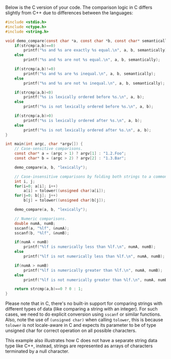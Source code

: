 Below is the C version of your code. The comparison logic in C differs slightly from C++ due to differences between the languages:

```C
#include <stdio.h>
#include <ctype.h>
#include <string.h>

void demo_compare(const char *a, const char *b, const char* semantically) {
    if(strcmp(a,b)==0)
        printf("%s and %s are exactly %s equal.\n", a, b, semantically);
    else
        printf("%s and %s are not %s equal.\n", a, b, semantically);

    if(strcmp(a,b)!=0)
        printf("%s and %s are %s inequal.\n", a, b, semantically);
    else
        printf("%s and %s are not %s inequal.\n", a, b, semantically);

    if(strcmp(a,b)<0)
        printf("%s is lexically ordered before %s.\n", a, b);
    else
        printf("%s is not lexically ordered before %s.\n", a, b);

    if(strcmp(a,b)>0)
        printf("%s is lexically ordered after %s.\n", a, b);
    else
        printf("%s is not lexically ordered after %s.\n", a, b);
}

int main(int argc, char *argv[]) {
    // Case-sensitive comparisons.
    const char* a = (argc > 1) ? argv[1] : "1.2.Foo";
    const char* b = (argc > 2) ? argv[2] : "1.3.Bar";

    demo_compare(a, b, "lexically");

    // Case-insensitive comparisons by folding both strings to a common case.
    int i, j;
    for(i=0; a[i]; i++)
        a[i] = tolower((unsigned char)a[i]);
    for(j=0; b[j]; j++)
        b[j] = tolower((unsigned char)b[j]);

    demo_compare(a, b, "lexically");

    // Numeric comparisons.
    double numA, numB;
    sscanf(a, "%lf", &numA);
    sscanf(b, "%lf", &numB);

    if(numA < numB)
        printf("%lf is numerically less than %lf.\n", numA, numB);
    else
        printf("%lf is not numerically less than %lf.\n", numA, numB);

    if(numA > numB)
        printf("%lf is numerically greater than %lf.\n", numA, numB);
    else
        printf("%lf is not numerically greater than %lf.\n", numA, numB);

    return strcmp(a,b)==0 ? 0 : 1;
}
```

Please note that in C, there's no built-in support for comparing strings with different types of data (like comparing a string with an integer). For such cases, we need to do explicit conversion using `sscanf` or similar functions. Also, note the use of `(unsigned char)` when calling `tolower`, this is because `tolower` is not locale-aware in C and expects its parameter to be of type unsigned char for correct operation on all possible characters.

This example also illustrates how C does not have a separate string data type like C++, instead, strings are represented as arrays of characters terminated by a null character.
